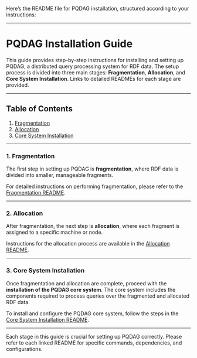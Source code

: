 Here’s the README file for PQDAG installation, structured according to your instructions:

---

# PQDAG Installation Guide

This guide provides step-by-step instructions for installing and setting up PQDAG, a distributed query processing system for RDF data. The setup process is divided into three main stages: **Fragmentation**, **Allocation**, and **Core System Installation**. Links to detailed READMEs for each stage are provided.

---

## Table of Contents

1. [Fragmentation](#fragmentation)
2. [Allocation](#allocation)
3. [Core System Installation](#core-system-installation)

---

### 1. Fragmentation

The first step in setting up PQDAG is **fragmentation**, where RDF data is divided into smaller, manageable fragments. 

For detailed instructions on performing fragmentation, please refer to the [Fragmentation README](./Fragmentation/README.md).

---

### 2. Allocation

After fragmentation, the next step is **allocation**, where each fragment is assigned to a specific machine or node. 

Instructions for the allocation process are available in the [Allocation README](./Allocation/README.md).

---

### 3. Core System Installation

Once fragmentation and allocation are complete, proceed with the **installation of the PQDAG core system**. The core system includes the components required to process queries over the fragmented and allocated RDF data.

To install and configure the PQDAG core system, follow the steps in the [Core System Installation README](./CORE/README.md).

---

Each stage in this guide is crucial for setting up PQDAG correctly. Please refer to each linked README for specific commands, dependencies, and configurations.
